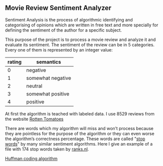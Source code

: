 ## Movie Review Sentiment Analyzer

Sentiment Analysis is the process of algorithmic identifying and categorising of opinions which are written in free text and more specially for defining the sentiment of the author for a specific subject.

This purpose of the project is to process a movie review and analyze it and evaluate its sentiment. The sentiment of the review can be in 5 categories. Every one of them is represented by an integer value:

| rating  | semantics         |
| ------- | ----------------- |
| 0       | negative          |
| 1       | somewhat negative |
| 2       | neutral           |
| 3       | somewhat positive |
| 4       | positive          |



At first the algorithm is teached with labeled data. I use 8529 reviews from the website [Rotten Tomatoes](https://www.rottentomatoes.com/) 

There are words which my algorithm will miss and won’t process because they are pointless for the purpose of the algorithm or they can even worse the algorithm’s correctness percentage. These words are called "[stop words](https://en.wikipedia.org/wiki/Stop_words)" by many similar sentiment algorithms.
Here I give an example of a file with 174 stop words taken by [ranks.nl](https://www.ranks.nl/stopwords).

[Huffman coding algorithm](https://en.wikipedia.org/wiki/Huffman_coding)
